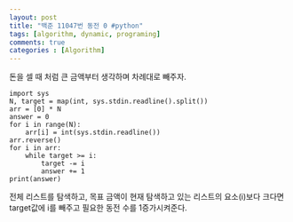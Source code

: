 ```yaml
---
layout: post
title: "백준 11047번 동전 0 #python"
tags: [algorithm, dynamic, programing]
comments: true
categories : [Algorithm]
---
```

돈을 셀 때 처럼 큰 금액부터 생각하며 차례대로 빼주자.

```{.python}
import sys
N, target = map(int, sys.stdin.readline().split())
arr = [0] * N
answer = 0
for i in range(N):
    arr[i] = int(sys.stdin.readline())
arr.reverse()
for i in arr:
    while target >= i:
        target -= i
        answer += 1
print(answer)
```

전체 리스트를 탐색하고, 목표 금액이 현재 탐색하고 있는 리스트의 요소(i)보다 크다면
target값에 i를 빼주고 필요한 동전 수를 1증가시켜준다.

